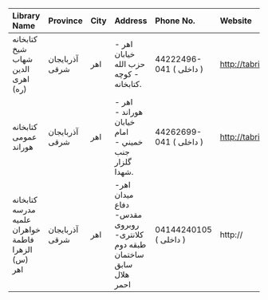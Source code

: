 | Library Name                                      | Province       | City   | Address                                                                | Phone No.               | Website            |
|:--------------------------------------------------|:---------------|:-------|:-----------------------------------------------------------------------|:------------------------|:-------------------|
| کتابخانه شیخ شهاب الدین اهری (ره)                 | آذربایجان شرقی | اهر    | اهر - خيابان حزب الله - كوچه كتابخانه.                                 | 44222496-041 ( داخلی  ) | http://tabrizpl.ir |
| كتابخانه عمومی هوراند                             | آذربایجان شرقی | اهر    | اهر - هوراند - خيابان امام خميني - جنب گلزار شهدا.                     | 44262699-041 ( داخلی  ) | http://tabrizpl.ir |
| کتابخانه مدرسه علمیه خواهران فاطمة الزهرا (س) اهر | آذربایجان شرقی | اهر    | اهر- میدان دفاع مقدس- روبروی كلانتری- طبقه دوم ساختمان سابق هلال احمر  | 04144240105 ( داخلی  )  | http://            |